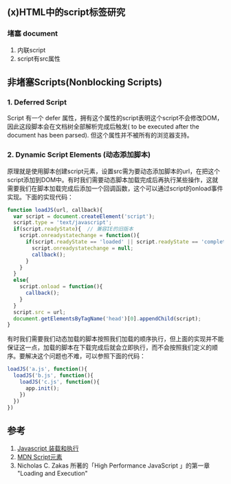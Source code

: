 ## (x)HTML中的script标签研究

### 堵塞 document
1. 内联script
2. script有src属性

## 非堵塞Scripts(Nonblocking Scripts) 

### 1. Deferred Script

Script 有一个 defer 属性，拥有这个属性的script表明这个script不会修改DOM，因此这段脚本会在文档树全部解析完成后触发( to be executed after the document has been parsed). 但这个属性并不被所有的浏览器支持。

### 2. Dynamic Script Elements (动态添加脚本)

原理就是使用脚本创建script元素，设置src需为要动态添加脚本的url，在把这个script添加到DOM中。有时我们需要动态脚本加载完成后再执行某些操作，这就需要我们在脚本加载完成后添加一个回调函数，这个可以通过script的onload事件实现。下面的实现代码：

```js
function loadJS(url, callback){
  var script = document.createElement('script');
  script.type = 'text/javascript';
  if(script.readyState){  // 兼容IE的旧版本
    script.onreadystatechange = function(){
      if(script.readyState == 'loaded' || script.readyState == 'complete'){
        script.onreadystatechange = null;
        callback();
      }
    }
  }
  else{ 
    script.onload = function(){
      callback();
    }    
  }
  script.src = url;
  document.getElementsByTagName('head')[0].appendChild(script);
}
```

有时我们需要我们动态加载的脚本按照我们加载的顺序执行，但上面的实现并不能保证这一点，加载的脚本在下载完成后就会立即执行，而不会按照我们定义的顺序。要解决这个问题也不难，可以参照下面的代码：

```js
loadJS('a.js', function(){
  loadJS('b.js', function(){
    loadJS('c.js', function(){
      app.init();
    })
  })
})
```
## 参考
1. [Javascript 装载和执行](http://coolshell.cn/articles/9749.html)
2. [MDN Script元素](https://developer.mozilla.org/en-US/docs/Web/HTML/Element/script)
3. Nicholas C. Zakas 所著的「High Performance JavaScript 」的第一章 "Loading and Execution"